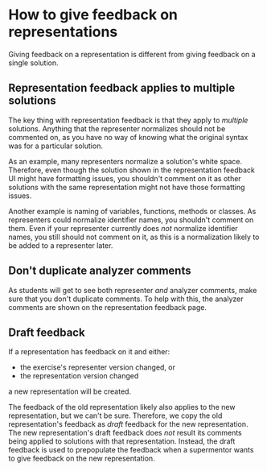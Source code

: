 # How to give feedback on representations

Giving feedback on a representation is different from giving feedback on a single solution.

## Representation feedback applies to multiple solutions

The key thing with representation feedback is that they apply to _multiple_ solutions.
Anything that the representer normalizes should not be commented on, as you have no way of knowing what the original syntax was for a particular solution.

As an example, many representers normalize a solution's white space.
Therefore, even though the solution shown in the representation feedback UI might have formatting issues, you shouldn't comment on it as other solutions with the same representation might not have those formatting issues.

Another example is naming of variables, functions, methods or classes.
As representers could normalize identifier names, you shouldn't comment on them.
Even if your representer currently does _not_ normalize identifier names, you still should not comment on it, as this is a normalization likely to be added to a representer later.

## Don't duplicate analyzer comments

As students will get to see both representer _and_ analyzer comments, make sure that you don't duplicate comments.
To help with this, the analyzer comments are shown on the representation feedback page.

## Draft feedback

If a representation has feedback on it and either:

- the exercise's representer version changed, or
- the representation version changed

a new representation will be created.

The feedback of the old representation likely also applies to the new representation, but we can't be sure.
Therefore, we copy the old representation's feedback as _draft_ feedback for the new representation.
The new representation's draft feedback does _not_ result its comments being applied to solutions with that representation.
Instead, the draft feedback is used to prepopulate the feedback when a supermentor wants to give feedback on the new representation.
